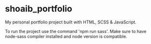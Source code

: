 # shoaib_portfolio
My personal portfolio project built with HTML, SCSS & JavaScript.

To run the project use the command 'npm run sass'. Make sure to have node-sass compiler installed and node version is compatible.
